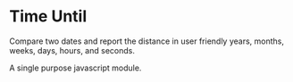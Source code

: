 # Time Until

Compare two dates and report the distance in user friendly years, months, weeks, days, hours, and seconds.

A single purpose javascript module.
